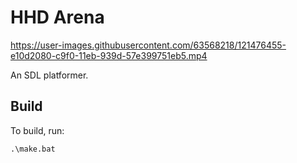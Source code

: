 # HHD Arena

https://user-images.githubusercontent.com/63568218/121476455-e10d2080-c9f0-11eb-939d-57e399751eb5.mp4


An SDL platformer.

## Build

To build, run:

``.\make.bat``

